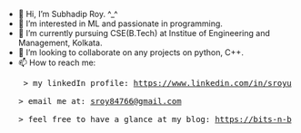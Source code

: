 - 👋 Hi, I’m Subhadip Roy. ^_^
- 👀 I’m interested in ML and passionate in programming.
- 🌱 I’m currently pursuing CSE(B.Tech) at Institue of Engineering and Management, Kolkata.
- 💞️ I’m looking to collaborate on any projects on python, C++.
- 📫 How to reach me:  <pre> 
          > my linkedIn profile: https://www.linkedin.com/in/sroyuniquealgo11290157/   
          > email me at: sroy84766@gmail.com   
          > feel free to have a glance at my blog: https://bits-n-bytes-cse.blogspot.com/   
</pre>
<!---
Subhadip11290157/Subhadip11290157 is a ✨ special ✨ repository because its `README.md` (this file) appears on your GitHub profile.
You can click the Preview link to take a look at your changes.
--->
